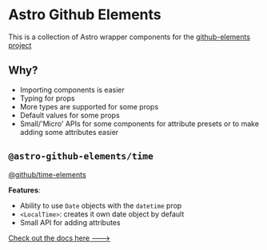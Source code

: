 # Astro Github Elements

This is a collection of Astro wrapper components for the [github-elements project](https://github.com/github/github-elements)

## Why?

- Importing components is easier
- Typing for props
- More types are supported for some props
- Default values for some props
- Small/'Micro' APIs for some components for attribute presets or to make adding some attributes easier

## `@astro-github-elements/time`

[@github/time-elements](https://github.com/github/time-elements)

**Features**:

- Ability to use `Date` objects with the `datetime` prop
- `<LocalTime>`: creates it own date object by default
- Small API for adding attributes

[Check out the docs here --->](https://github.com/BryceRussell/astro-github-time-elements/tree/main/package)